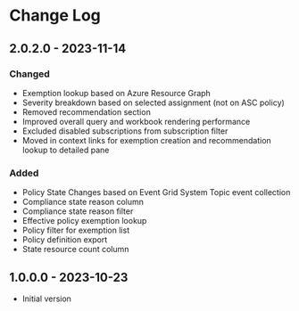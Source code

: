 # Change Log

## 2.0.2.0 - 2023-11-14

### Changed

- Exemption lookup based on Azure Resource Graph
- Severity breakdown based on selected assignment (not on ASC policy)
- Removed recommendation section
- Improved overall query and workbook rendering performance
- Excluded disabled subscriptions from subscription filter
- Moved in context links for exemption creation and recommendation lookup to detailed pane

### Added

- Policy State Changes based on Event Grid System Topic event collection
- Compliance state reason column
- Compliance state reason filter
- Effective policy exemption lookup
- Policy filter for exemption list
- Policy definition export
- State resource count column


## 1.0.0.0 - 2023-10-23

- Initial version